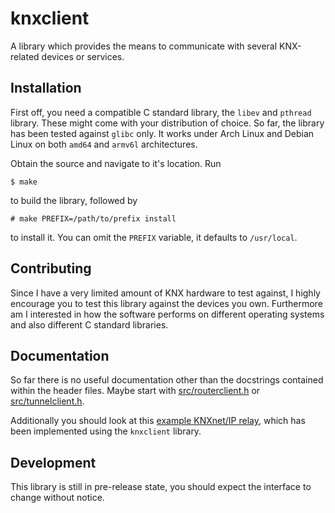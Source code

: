 # knxclient
A library which provides the means to communicate with several KNX-related devices or services.

## Installation
First off, you need a compatible C standard library, the `libev` and `pthread` library. These might
come with your distribution of choice. So far, the library has been tested against `glibc` only.
It works under Arch Linux and Debian Linux on both `amd64` and `armv6l` architectures.

Obtain the source and navigate to it's location. Run

```
$ make
```

to build the library, followed by

```
# make PREFIX=/path/to/prefix install
```

to install it. You can omit the `PREFIX` variable, it defaults to `/usr/local`.

## Contributing
Since I have a very limited amount of KNX hardware to test against, I highly encourage you to test
this library against the devices you own. Furthermore am I interested in how the software performs
on different operating systems and also different C standard libraries.

## Documentation
So far there is no useful documentation other than the docstrings contained within the header files.
Maybe start with [src/routerclient.h](https://github.com/vapourismo/knxclient/blob/master/src/routerclient.h) or
[src/tunnelclient.h](https://github.com/vapourismo/knxclient/blob/master/src/tunnelclient.h).

Additionally you should look at this
[example KNXnet/IP relay](https://gist.github.com/vapourismo/26fcbd09148390442969#file-knxrelay-c),
which has been implemented using the `knxclient` library.

## Development
This library is still in pre-release state, you should expect the interface to change without
notice.
